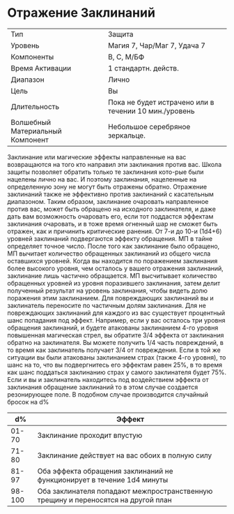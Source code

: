 # Отражение Заклинаний

|                                  |                                                       |
| -------------------------------- | ----------------------------------------------------- |
| Тип                              | Защита                                                |
| Уровень                          | Магия 7, Чар/Маг 7, Удача 7                           |
| Компоненты                       | В, С, М/БФ                                            |
| Время Активации                  | 1 стандартн. действ.                                  |
| Диапазон                         | Лично                                                 |
| Цель                             | Вы                                                    |
| Длительность                     | Пока не будет истрачено или в течении 10 мин./уровень |
| Волшебный Материальный Компонент | Небольшое серебряное зеркальце.                       |

 Заклинание или магические эффекты направленные на вас возвращаются на того кто направил эти заклинания против вас. Школа защиты позволяет обратить только те заклинания кото-рые были нацелены лично на вас. И поэтому заклинания, нацеленные на определенную зону не могут быть отражены обратно. Отражение заклинаний также не эффективно против заклинаний с касательным диапазоном. Таким образом, заклинание очаровать направленное против вас, может быть обращено на исходного заклинателя, и даже дать вам возможность очаровать его, если тот поддастся эффектам заклинания очаровать, и в тоже время огненный шар не сможет быть отражен, как и причинить критические ранения. От 7-и до 10-и (1d4+6) уровней заклинаний подвергаются эффекту обращения. МП в тайне определяет точное  число. После того как заклинание было обращено, МП вычитает количество обращенных заклинаний из общего числа оставшихся уровней. Когда вы находится по поражением заклинания более высокого уровня, чем осталось у вашего отражения заклинаний, заклинание лишь частично обращается. МП высчитывает количество обращенных уровней из уровня поразившего заклинания, затем делит полученный результат на уровень заклинания, чтобы видеть долю поражения этим заклинанием. Для повреждающих заклинаний вы и заклинатель переносите по частичным долям заклинания. Для не повреждающих заклинаний для каждого из вас существует процентный шанс попадания под эффект. Например, если у вас осталось три уровня обращения заклинаний, и будете атакованы заклинанием 4-го уровня повышенная магическая стрел, вы обратите 3/4 эффекта от заклинания обратно на заклинателя. Вы можете получить 1/4 часть повреждений, в то время как заклинатель получает 3/4 от повреждения. Если в той же ситуации вы были атакованы заклинанием страх (также 4-го уровня), то шанс на то, что вы подвергнитесь его эффектам равен 25%, в то время как шанс поддаться заклинанию страх у самого заклинателя будет 75%. Если и вы и заклинатель находитесь под воздействием эффекта от заклинания обращение заклинаний то в этом случае создается резонирующее поле. В подобном случае производится случайный бросок на d%   


| d%     | Эффект                                                                            |
| ------ | --------------------------------------------------------------------------------- |
| 01-70  | Заклинание проходит впустую                                                       |
| 71-80  | Заклинание действует на вас обоих в полную силу                                   |
| 81-97  | Оба эффекта обращения заклинаний не функционирует в течение 1d4 минуты            |
| 98-100 | Оба заклинателя попадают межпространственную трещину и переносятся на другой план | 


